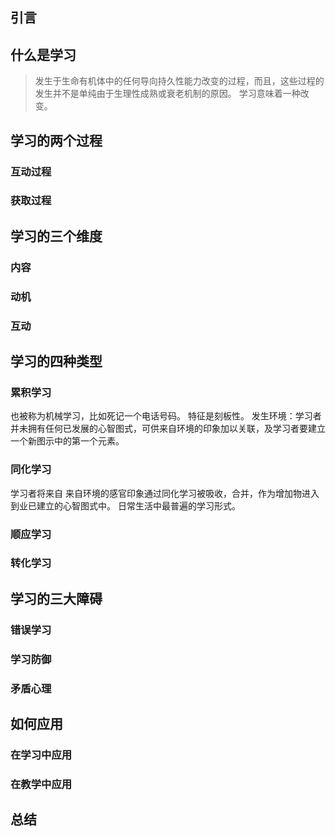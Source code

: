## 引言
## 什么是学习
>发生于生命有机体中的任何导向持久性能力改变的过程，而且，这些过程的发生并不是单纯由于生理性成熟或衰老机制的原因。
学习意味着一种改变。

## 学习的两个过程
### 互动过程
### 获取过程

## 学习的三个维度
### 内容
### 动机
### 互动

## 学习的四种类型
### 累积学习
也被称为机械学习，比如死记一个电话号码。
特征是刻板性。
发生环境：学习者并未拥有任何已发展的心智图式，可供来自环境的印象加以关联，及学习者要建立一个新图示中的第一个元素。

### 同化学习
学习者将来自
来自环境的感官印象通过同化学习被吸收，合并，作为增加物进入到业已建立的心智图式中。
日常生活中最普遍的学习形式。

### 顺应学习
### 转化学习

## 学习的三大障碍
### 错误学习
### 学习防御
### 矛盾心理

## 如何应用
### 在学习中应用
### 在教学中应用
## 总结